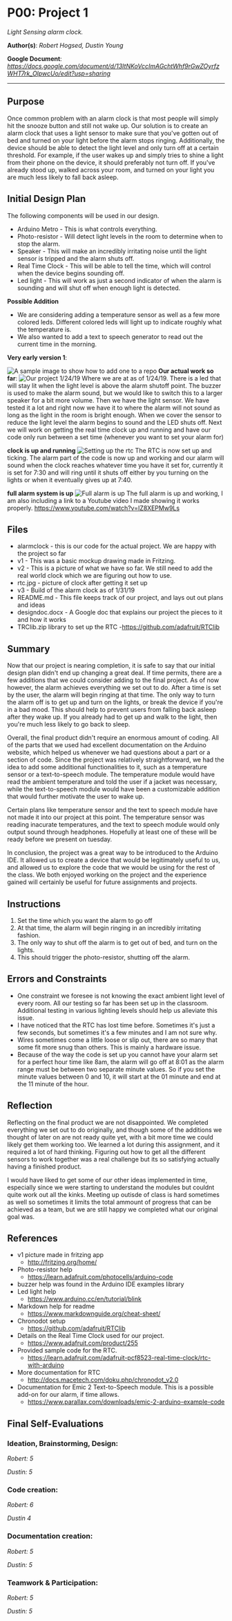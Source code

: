 # P00: Project 1
*Light Sensing alarm clock.*

**Author(s)**: *Robert Hogsed, Dustin Young*

**Google Document**: *https://docs.google.com/document/d/13ItNKoVccImAGchtWhf9rGwZOyrfzWHT7rk_OlpwcUo/edit?usp=sharing*

---
## Purpose


Once common problem with an alarm clock is that most people will simply hit the snooze button and still not wake up. Our solution is to create an alarm clock that uses a light sensor to make sure that you've gotten out of bed and turned on your light before the alarm stops ringing. Additionally, the device should be able to detect the light level and only turn off at a certain threshold. For example, if the user wakes up and simply tries to shine a light from their phone on the device, it should preferably not turn off. If you've already stood up, walked across your room, and turned on your light you are much less likely to fall back asleep.

## Initial Design Plan

The following components will be used in our design.


- Arduino Metro - This is what controls everything.
- Photo-resistor - Will detect light levels in the room to determine when to stop the alarm.
- Speaker - This will make an incredibly irritating noise until the light sensor is tripped and the alarm shuts off.
- Real Time Clock - This will be able to tell the time, which will control when the device begins sounding off.
- Led light - This will work as just a second indicator of when the alarm is sounding and will shut off when enough light is detected.

**Possible Addition**
- We are considering adding a temperature sensor as well as a few more colored leds. Different colored leds will light up to indicate roughly what the temperature is.
- We also wanted to add a text to speech generator to read out the current time in the morning.

**Very early version 1**:

![A sample image to show how to add one to a repo](images/v1.jpg "Very basic outline of what it would include")
**Our actual work so far**:
![](images/v2.jpg "Our project 1/24/19")
Where we are at as of 1/24/19. There is a led that will stay lit when the light level is above the alarm shutoff point. The buzzer is used to make the alarm sound, but we would like to switch this to a larger speaker for a bit more volume. Then we have the light sensor. We have tested it a lot and right now we have it to where the alarm will not sound as long as the light in the room is bright enough. When we cover the sensor to reduce the light level the alarm begins to sound and the LED shuts off. Next we will work on getting the real time clock up and running and have our code only run between a set time (whenever you want to set your alarm for)

**clock is up and running**
![](images/rtc.jpg "Setting up the rtc")
The RTC is now set up and ticking. The alarm part of the code is now up and working and our alarm will sound when the clock reaches whatever time you have it set for, currently it is set for 7:30 and will ring until it shuts off either by you turning on the lights or when it eventually gives up at 7:40.

**full alarm system is up**
![](images/v3.jpg "Full alarm is up")
The full alarm is up and working, I am also including a link to a Youtube video I made showing it works properly. https://www.youtube.com/watch?v=IZ8XEPMw9Ls



## Files
- alarmclock - this is our code for the actual project. We are happy with the project so far
- v1 - This was a basic mockup drawing made in Fritzing.
- v2 - This is a picture of what we have so far. We still need to add the real world clock which we are figuring out how to use.
- rtc.jpg - picture of clock after getting it set up
- v3 - Build of the alarm clock as of 1/31/19
- README.md - This file keeps track of our project, and lays out out plans and ideas
- designdoc.docx - A Google doc that explains our project the pieces to it and how it works
- TRClib.zip library to set up the RTC    -https://github.com/adafruit/RTClib

## Summary

Now that our project is nearing completion, it is safe to say that our initial design plan didn't end up changing a great deal. If time permits, there are a few additions that we could consider adding to the final project. As of now however, the alarm achieves everything we set out to do. After a time is set by the user, the alarm will begin ringing at that time. The only way to turn the alarm off is to get up and turn on the lights, or break the device if you're in a bad mood. This should help to prevent users from falling back asleep after they wake up. If you already had to get up and walk to the light, then you're much less likely to go back to sleep.

Overall, the final product didn't require an enormous amount of coding. All of the parts that we used had excellent documentation on the Arduino website, which helped us whenever we had questions about a part or a section of code. Since the project was relatively straightforward, we had the idea to add some additional functionalities to it, such as a temperature sensor or a text-to-speech module. The temperature module would have read the ambient temperature and told the user if a jacket was necessary, while the text-to-speech module would have been a customizable addition that would further motivate the user to wake up.

Certain plans like temperature sensor and the text to speech module have not made it into our project at this point. The temperature sensor was reading inacurate temperatures, and the text to speech module would only output sound through headphones. Hopefully at least one of these will be ready before we present on tuesday.

In conclusion, the project was a great way to be introduced to the Arduino IDE. It allowed us to create a device that would be legitimately useful to us, and allowed us to explore the code that we would be using for the rest of the class. We both enjoyed working on the project and the experience gained will certainly be useful for future assignments and projects.


## Instructions
1. Set the time which you want the alarm to go off
2. At that time, the alarm will begin ringing in an incredibly irritating fashion.
3. The only way to shut off the alarm is to get out of bed, and turn on the lights.
4. This should trigger the photo-resistor, shutting off the alarm.

## Errors and Constraints
- One constraint we foresee is not knowing the exact ambient light level of every room. All our testing so far has been set up in the classroom. Additional testing in various lighting levels should help us alleviate this issue.
- I have noticed that the RTC has lost time before. Sometimes it's just a few seconds, but sometimes it's a few minutes and I am not sure why.
- Wires sometimes come a little loose or slip out, there are so many that some fit more snug than others. This is mainly a hardware issue.
- Because of the way the code is set up you cannot have your alarm set for a perfect hour time like 8am, the alarm will go off at 8:01 as the alarm range must be between two separate minute values. So if you set the minute values between 0 and 10, it will start at the 01 minute and end at the 11 minute of the hour.


## Reflection

Reflecting on the final product we are not disappointed. We completed everything we set out to do originally, and though some of the additions we thought of later on are not ready quite yet, with a bit more time we could likely get them working too. We learned a lot during this assignment, and it required a lot of hard thinking. Figuring out how to get all the different sensors to work together was a real challenge but its so satisfying actually having a finished product.

I would have liked to get some of our other ideas implemented in time, especially since we were starting to understand the modules but couldnt quite work out all the kinks. Meeting up outisde of class is hard sometimes as well so sometimes it limits the total ammount of progress that can be achieved as a team, but we are still happy we completed what our original goal was.



## References
- v1 picture made in fritzing app
  - http://fritzing.org/home/
- Photo-resistor help
  - https://learn.adafruit.com/photocells/arduino-code
- buzzer help was found in the Arduino IDE examples library
- Led light help
  - https://www.arduino.cc/en/tutorial/blink
- Markdown help for readme
  - https://www.markdownguide.org/cheat-sheet/
- Chronodot setup
  - https://github.com/adafruit/RTClib
- Details on the Real Time Clock used for our project.
  - https://www.adafruit.com/product/255
- Provided sample code for the RTC.
  - https://learn.adafruit.com/adafruit-pcf8523-real-time-clock/rtc-with-arduino
- More documentation for RTC
  - http://docs.macetech.com/doku.php/chronodot_v2.0
- Documentation for Emic 2 Text-to-Speech module. This is a possible add-on for our alarm, if time allows.
  - https://www.parallax.com/downloads/emic-2-arduino-example-code

## Final Self-Evaluations

### Ideation, Brainstorming, Design:

*Robert: 5*

*Dustin: 5*

### Code creation:

*Robert: 6*

*Dustin 4*

### Documentation creation:

*Robert: 5*

*Dustin: 5*

### Teamwork & Participation:

*Robert: 5*

*Dustin: 5*
